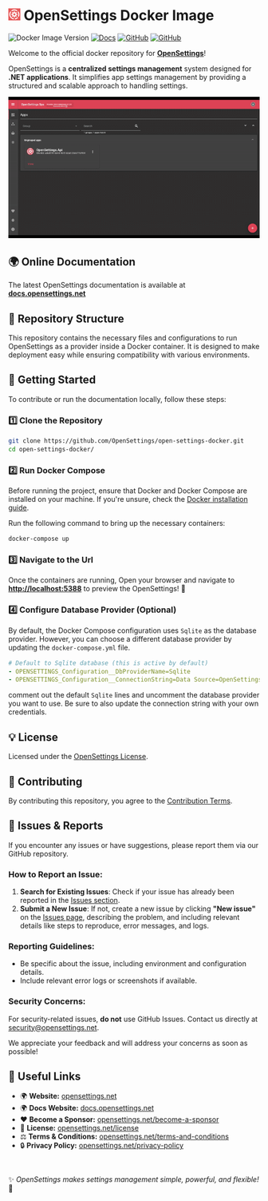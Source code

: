 # <img src="logo/open-settings-logo.png" alt="Header" width="24"/> OpenSettings Docker Image

![Docker Image Version](https://img.shields.io/docker/v/opensettings/open-settings/[tag]?logo=docker)
[![Docs](https://img.shields.io/badge/docs-online-blue)](https://docs.opensettings.net)
[![GitHub](https://img.shields.io/badge/•-open--settings-blue?logo=github)](https://github.com/OpenSettings/open-settings)
[![GitHub](https://img.shields.io/badge/•-open--settings--spa-blue?logo=github)](https://github.com/OpenSettings/open-settings-spa)

Welcome to the official docker repository for [**OpenSettings**](https://opensettings.net)!

OpenSettings is a **centralized settings management** system designed for **.NET applications**. It simplifies app settings management by providing a structured and scalable approach to handling settings.

![Demo](https://github.com/OpenSettings/open-settings-docs/blob/master/docs/v1/assets/gifs/demo.gif)

## 🌍 Online Documentation

The latest OpenSettings documentation is available at [**docs.opensettings.net**](https://docs.opensettings.net)

## 📂 Repository Structure

This repository contains the necessary files and configurations to run OpenSettings as a provider inside a Docker container. It is designed to make deployment easy while ensuring compatibility with various environments.

## 🚀 Getting Started

To contribute or run the documentation locally, follow these steps:

### 1️⃣ Clone the Repository
```sh
git clone https://github.com/OpenSettings/open-settings-docker.git
cd open-settings-docker/
```

### 2️⃣ Run Docker Compose 

Before running the project, ensure that Docker and Docker Compose are installed on your machine. If you're unsure, check the [Docker installation guide](https://docs.docker.com/get-docker/).

Run the following command to bring up the necessary containers:

```sh
docker-compose up
```

### 3️⃣ Navigate to the Url

Once the containers are running, Open your browser and navigate to **[http://localhost:5388](http://localhost:5388)** to preview the OpenSettings! 🚀

### 4️⃣ Configure Database Provider (Optional)

By default, the Docker Compose configuration uses `Sqlite` as the database provider. However, you can choose a different database provider by updating the `docker-compose.yml` file.

```yaml
# Default to Sqlite database (this is active by default)
- OPENSETTINGS_Configuration__DbProviderName=Sqlite
- OPENSETTINGS_Configuration__ConnectionString=Data Source=OpenSettings.db
```

comment out the default `Sqlite` lines and uncomment the database provider you want to use. Be sure to also update the connection string with your own credentials.

## 💡 License  

Licensed under the [OpenSettings License](https://opensettings.net/license).

## 🤝 Contributing

By contributing this repository, you agree to the [Contribution Terms](https://opensettings.net/contribution-terms).

## 🐞 Issues & Reports

If you encounter any issues or have suggestions, please report them via our GitHub repository.

### How to Report an Issue:
1. **Search for Existing Issues**: Check if your issue has already been reported in the [Issues section](https://github.com/OpenSettings/open-settings-docker/issues).
2. **Submit a New Issue**: If not, create a new issue by clicking **"New issue"** on the [Issues page](https://github.com/OpenSettings/open-settings-docker/issues), describing the problem, and including relevant details like steps to reproduce, error messages, and logs.

### Reporting Guidelines:
- Be specific about the issue, including environment and configuration details.
- Include relevant error logs or screenshots if available.

### Security Concerns:
For security-related issues, **do not** use GitHub Issues. Contact us directly at [security@opensettings.net](mailto:security@opensettings.net).

We appreciate your feedback and will address your concerns as soon as possible!

## 🔗 Useful Links

- 🌍 **Website:** [opensettings.net](https://opensettings.net)
- 🌍 **Docs Website:** [docs.opensettings.net](https://docs.opensettings.net)
- ❤️ **Become a Sponsor:** [opensettings.net/become-a-sponsor](https://opensettings.net/become-a-sponsor)
- 📜 **License:** [opensettings.net/license](https://opensettings.net/license)
- ⚖️ **Terms & Conditions:** [opensettings.net/terms-and-conditions](https://opensettings.net/terms-and-conditions)
- 🔒 **Privacy Policy:** [opensettings.net/privacy-policy](https://opensettings.net/privacy-policy)

<br>

✨ *OpenSettings makes settings management simple, powerful, and flexible!* 🚀
